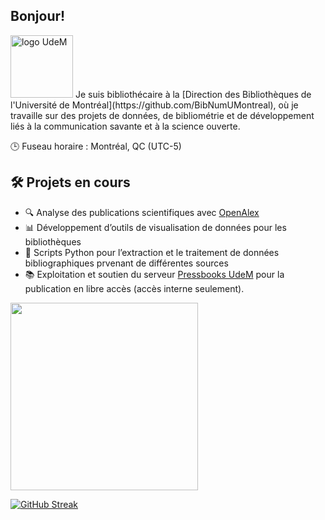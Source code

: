 ##  Bonjour!
<img src="https://droit.umontreal.ca/fileadmin/_processed_/a/1/csm_Sceau_logo-Biblio_UdeM-CMJN_5a8400800c.jpg" alt="logo UdeM" width="100"/>
Je suis bibliothécaire à la [Direction des Bibliothèques de l'Université de Montréal](https://github.com/BibNumUMontreal), où je travaille sur des projets de données, de bibliométrie et de développement liés à la communication savante et à la science ouverte.

🕒 Fuseau horaire : Montréal, QC (UTC-5)

## 🛠️ Projets en cours

- 🔍 Analyse des publications scientifiques avec [OpenAlex](https://openalex.org/)
- 📊 Développement d’outils de visualisation de données pour les bibliothèques
- 🤖 Scripts Python pour l’extraction et le traitement de données bibliographiques prvenant de différentes sources
- 📚 Exploitation et soutien du serveur [Pressbooks UdeM](https://ren.bib.umontreal.ca) pour la publication en libre accès (accès interne seulement).

<!-- <img src="https://github-readme-stats.vercel.app/api?username=mhvezina&show_icons=true&theme=react" width="300"> -->

 <img src="https://media0.giphy.com/media/v1.Y2lkPTc5MGI3NjExN2EyaWNzN2p2MnFlcjVmNWxxdGJwOW0xZmlzbWkzanY5OGFhM2pnZyZlcD12MV9pbnRlcm5hbF9naWZfYnlfaWQmY3Q9cw/pCxK8loDjJKm2ElmSA/giphy.gif" width="300"/>

[![GitHub Streak](https://streak-stats.demolab.com?user=mhvezina&theme=blue-green&border_radius=10&locale=fr&date_format=j%20M%5B%20Y%5D&mode=weekly&card_width=482&card_height=178)](https://git.io/streak-stats)

<img src="https://komarev.com/ghpvc/?username=mhvezina&style=flat-square&color=blue" alt=""/>

<!-- ![Statistiques GitHub pour mhvezina](https://github-readme-stats.vercel.app/api?username=mhvezina&show_icons=true&theme=radical) -->



